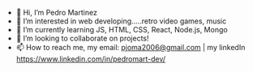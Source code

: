 - 👋 Hi, I’m Pedro Martinez
- 👀 I’m interested in web developing.....retro video games, music
- 🌱 I’m currently learning JS, HTML, CSS, React, Node.js, Mongo
- 💞️ I’m looking to collaborate on projects!
- 📫 How to reach me, my email: pjoma2006@gmail.com | my linkedIn https://www.linkedin.com/in/pedromart-dev/

<!---
Pejoma2/Pejoma2 is a ✨ special ✨ repository because its `README.md` (this file) appears on your GitHub profile.
You can click the Preview link to take a look at your changes.
--->
